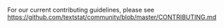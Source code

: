 For our current contributing guidelines, please see
https://github.com/textstat/community/blob/master/CONTRIBUTING.md
